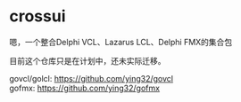 # crossui
嗯，一个整合Delphi VCL、Lazarus LCL、Delphi FMX的集合包

目前这个仓库只是在计划中，还未实际迁移。  

govcl/golcl: https://github.com/ying32/govcl  
gofmx: https://github.com/ying32/gofmx  
